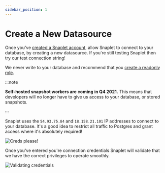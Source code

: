 ```yaml
---
sidebar_position: 1
---
```


# Create a New Datasource

Once you've [created a Snaplet account](https://app.snaplet.dev/login), allow Snaplet to connect to your database, by creating a new datasource. If you're still testing Snaplet then try our test connection string!

We never write to your database and recommend that you [create a readonly role](postgresql/create-read-only-role).

:::note

**Self-hosted snapshot workers are coming in Q4 2021.** This means that developers will no longer have to give us access to your database, or stored snapshots.

:::

Snaplet uses the `54.93.75.84` and `18.158.21.101` IP addresses to connect to your database. It's a good idea to restrict all traffic to Postgres and grant  access where it's absolutely required!

<div style={{textAlign: 'center'}}>

![Creds please!](/screenshots/onboarding_datasource.png)

</div>

Once you've entered you're connection credentials Snaplet will validate that we have the correct privileges to operate smoothly.

<div style={{textAlign: 'center'}}>

![Validating credentials](/screenshots/onboarding_datasource_test.png)

</div>
